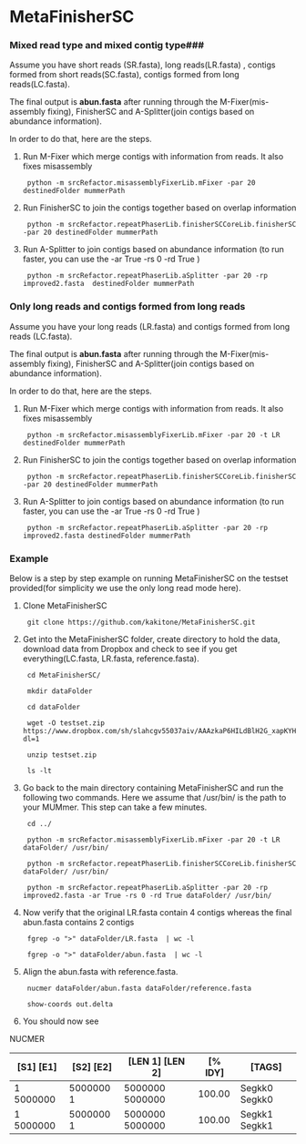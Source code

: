# MetaFinisherSC
### Mixed read type and mixed contig type###

Assume you have short reads (SR.fasta), long reads(LR.fasta) , contigs formed from short reads(SC.fasta), contigs formed from long reads(LC.fasta). 

The final output is **abun.fasta** after running through the M-Fixer(mis-assembly fixing), FinisherSC and A-Splitter(join contigs based on abundance information). 

In order to do that, here are the steps. 

1. Run M-Fixer which merge contigs with information from reads. It also fixes misassembly

        python -m srcRefactor.misassemblyFixerLib.mFixer -par 20 destinedFolder mummerPath 

2. Run FinisherSC to join the contigs together based on overlap information

        python -m srcRefactor.repeatPhaserLib.finisherSCCoreLib.finisherSC -par 20 destinedFolder mummerPath
            
3. Run A-Splitter to join contigs based on abundance information (to run faster, you can use the -ar True -rs 0 -rd True )

        python -m srcRefactor.repeatPhaserLib.aSplitter -par 20 -rp improved2.fasta  destinedFolder mummerPath



### Only long reads and contigs formed from long reads ###

Assume you have your long reads (LR.fasta) and contigs formed from long reads (LC.fasta). 

The final output is **abun.fasta** after running through the M-Fixer(mis-assembly fixing), FinisherSC and A-Splitter(join contigs based on abundance information). 

In order to do that, here are the steps. 

1. Run M-Fixer which merge contigs with information from reads. It also fixes misassembly

        python -m srcRefactor.misassemblyFixerLib.mFixer -par 20 -t LR destinedFolder mummerPath 


2. Run FinisherSC to join the contigs together based on overlap information

        python -m srcRefactor.repeatPhaserLib.finisherSCCoreLib.finisherSC -par 20 destinedFolder mummerPath


3. Run A-Splitter to join contigs based on abundance information (to run faster, you can use the -ar True -rs 0 -rd True )

        python -m srcRefactor.repeatPhaserLib.aSplitter -par 20 -rp improved2.fasta destinedFolder mummerPath



### Example ###
Below is a step by step example on running MetaFinisherSC on the testset provided(for simplicity we use the only long read mode here). 

1. Clone MetaFinisherSC
        
        git clone https://github.com/kakitone/MetaFinisherSC.git
        
2. Get into the MetaFinisherSC folder, create directory to hold the data, download data from Dropbox and check to see if you get everything(LC.fasta, LR.fasta, reference.fasta). 
        
        cd MetaFinisherSC/        

        mkdir dataFolder
        
        cd dataFolder
        
        wget -O testset.zip  https://www.dropbox.com/sh/slahcgv55037aiv/AAAzkaP6HILdBlH2G_xapKYHa?dl=1
        
        unzip testset.zip
        
        ls -lt

3. Go back to the main directory containing MetaFinisherSC and run the following two commands. Here we assume that /usr/bin/ is the path to your MUMmer. This step can take a few minutes. 
        
        cd ../

        python -m srcRefactor.misassemblyFixerLib.mFixer -par 20 -t LR dataFolder/ /usr/bin/
        
        python -m srcRefactor.repeatPhaserLib.finisherSCCoreLib.finisherSC dataFolder/ /usr/bin/
        
        python -m srcRefactor.repeatPhaserLib.aSplitter -par 20 -rp improved2.fasta -ar True -rs 0 -rd True dataFolder/ /usr/bin/

4. Now verify that the original LR.fasta contain 4 contigs whereas the final abun.fasta contains 2 contigs

        fgrep -o ">" dataFolder/LR.fasta  | wc -l
        
        fgrep -o ">" dataFolder/abun.fasta  | wc -l


5. Align the abun.fasta with reference.fasta. 

        nucmer dataFolder/abun.fasta dataFolder/reference.fasta         

        show-coords out.delta

6. You should now see 

NUCMER

|[S1]     [E1]  |     [S2]     [E2]  |  [LEN 1]  [LEN 2]  |  [% IDY]  | [TAGS] |
|---------------|--------------------|--------------------|-----------|--------|
|1  5000000     | 5000000        1  |  5000000  5000000  |   100.00  | Segkk0	Segkk0|
|1  5000000  |  5000000        1  |  5000000  5000000  |   100.00  | Segkk1	Segkk1|

